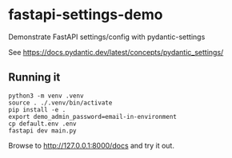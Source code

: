 # fastapi-settings-demo
Demonstrate FastAPI settings/config with pydantic-settings

See https://docs.pydantic.dev/latest/concepts/pydantic_settings/

## Running it

    python3 -m venv .venv
    source . ./.venv/bin/activate
    pip install -e .
    export demo_admin_password=email-in-environment
    cp default.env .env
    fastapi dev main.py

Browse to http://127.0.0.1:8000/docs and try it out.

